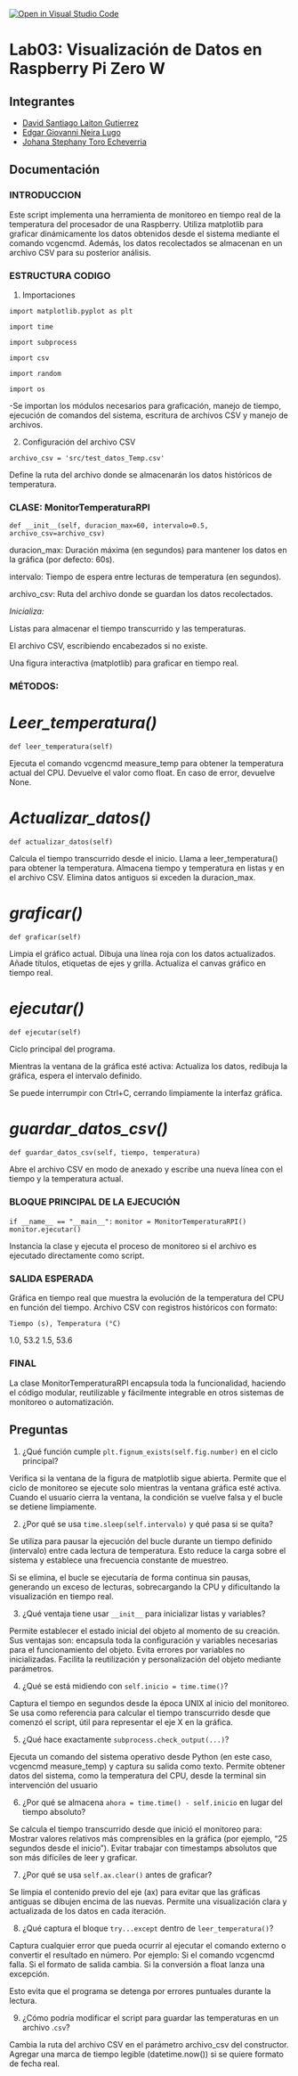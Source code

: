 [![Open in Visual Studio Code](https://classroom.github.com/assets/open-in-vscode-2e0aaae1b6195c2367325f4f02e2d04e9abb55f0b24a779b69b11b9e10269abc.svg)](https://classroom.github.com/online_ide?assignment_repo_id=19144093&assignment_repo_type=AssignmentRepo)
# Lab03: Visualización de Datos en Raspberry Pi Zero W

## Integrantes

- [David Santiago Laiton Gutierrez](https://github.com/dslaitong)
- [Edgar Giovanni Neira Lugo](https://github.com/Gioneira)
- [Johana Stephany Toro Echeverria](https://github.com/JohanaT97)

## Documentación
### INTRODUCCION
Este script implementa una herramienta de monitoreo en tiempo real de la temperatura del procesador de una Raspberry. Utiliza matplotlib para graficar dinámicamente los datos obtenidos desde el sistema mediante el comando vcgencmd. Además, los datos recolectados se almacenan en un archivo CSV para su posterior análisis.

### ESTRUCTURA CODIGO
1. Importaciones

```import matplotlib.pyplot as plt```

```import time```

```import subprocess```

```import csv```

```import random```

```import os```

-Se importan los módulos necesarios para graficación, manejo de tiempo, ejecución de comandos del sistema, escritura de archivos CSV y manejo de archivos.

2. Configuración del archivo CSV

```archivo_csv = 'src/test_datos_Temp.csv'```

Define la ruta del archivo donde se almacenarán los datos históricos de temperatura.

### CLASE: MonitorTemperaturaRPI

```def __init__(self, duracion_max=60, intervalo=0.5, archivo_csv=archivo_csv)```

duracion_max: Duración máxima (en segundos) para mantener los datos en la gráfica (por defecto: 60s).

intervalo: Tiempo de espera entre lecturas de temperatura (en segundos).

archivo_csv: Ruta del archivo donde se guardan los datos recolectados.

*Inicializa:*

Listas para almacenar el tiempo transcurrido y las temperaturas.

El archivo CSV, escribiendo encabezados si no existe.

Una figura interactiva (matplotlib) para graficar en tiempo real.

### MÉTODOS: 

# *Leer_temperatura()*

```def leer_temperatura(self)```

Ejecuta el comando vcgencmd measure_temp para obtener la temperatura actual del CPU. Devuelve el valor como float. En caso de error, devuelve None.

# *Actualizar_datos()*

```def actualizar_datos(self)```

Calcula el tiempo transcurrido desde el inicio. Llama a leer_temperatura() para obtener la temperatura. Almacena tiempo y temperatura en listas y en el archivo CSV. Elimina datos antiguos si exceden la duracion_max.

# *graficar()*

```def graficar(self)```

Limpia el gráfico actual. Dibuja una línea roja con los datos actualizados. Añade títulos, etiquetas de ejes y grilla. Actualiza el canvas gráfico en tiempo real.

# *ejecutar()*

```def ejecutar(self)```

Ciclo principal del programa.

Mientras la ventana de la gráfica esté activa: Actualiza los datos, redibuja la gráfica, espera el intervalo definido.

Se puede interrumpir con Ctrl+C, cerrando limpiamente la interfaz gráfica.

# *guardar_datos_csv()*

```def guardar_datos_csv(self, tiempo, temperatura)```

Abre el archivo CSV en modo de anexado y escribe una nueva línea con el tiempo y la temperatura actual.


### BLOQUE PRINCIPAL DE LA EJECUCIÓN

```if __name__ == "__main__":```
    ```monitor = MonitorTemperaturaRPI()```
    ```monitor.ejecutar()```

Instancia la clase y ejecuta el proceso de monitoreo si el archivo es ejecutado directamente como script.


### SALIDA ESPERADA

Gráfica en tiempo real que muestra la evolución de la temperatura del CPU en función del tiempo.
Archivo CSV con registros históricos con formato:

```Tiempo (s), Temperatura (°C)```

1.0, 53.2
1.5, 53.6

### FINAL

La clase MonitorTemperaturaRPI encapsula toda la funcionalidad, haciendo el código modular, reutilizable y fácilmente integrable en otros sistemas de monitoreo o automatización.

## Preguntas

1. ¿Qué función cumple ```plt.fignum_exists(self.fig.number)``` en el ciclo principal?

Verifica si la ventana de la figura de matplotlib sigue abierta. Permite que el ciclo de monitoreo se ejecute solo mientras la ventana gráfica esté activa. Cuando el usuario cierra la ventana, la condición se vuelve falsa y el bucle se detiene limpiamente.

2. ¿Por qué se usa ```time.sleep(self.intervalo)``` y qué pasa si se quita?

Se utiliza para pausar la ejecución del bucle durante un tiempo definido (intervalo) entre cada lectura de temperatura. Esto reduce la carga sobre el sistema y establece una frecuencia constante de muestreo.

Si se elimina, el bucle se ejecutaría de forma continua sin pausas, generando un exceso de lecturas, sobrecargando la CPU y dificultando la visualización en tiempo real.

3. ¿Qué ventaja tiene usar ```__init__``` para inicializar listas y variables?

Permite establecer el estado inicial del objeto al momento de su creación. Sus ventajas son: encapsula toda la configuración y variables necesarias para el funcionamiento del objeto. Evita errores por variables no inicializadas. Facilita la reutilización y personalización del objeto mediante parámetros.

4. ¿Qué se está midiendo con ```self.inicio = time.time()```?

Captura el tiempo en segundos desde la época UNIX al inicio del monitoreo. Se usa como referencia para calcular el tiempo transcurrido desde que comenzó el script, útil para representar el eje X en la gráfica.

5. ¿Qué hace exactamente ```subprocess.check_output(...)```?

Ejecuta un comando del sistema operativo desde Python (en este caso, vcgencmd measure_temp) y captura su salida como texto. Permite obtener datos del sistema, como la temperatura del CPU, desde la terminal sin intervención del usuario

6. ¿Por qué se almacena ```ahora = time.time() - self.inicio``` en lugar del tiempo absoluto?

Se calcula el tiempo transcurrido desde que inició el monitoreo para: Mostrar valores relativos más comprensibles en la gráfica (por ejemplo, “25 segundos desde el inicio”). Evitar trabajar con timestamps absolutos que son más difíciles de leer y graficar.

7. ¿Por qué se usa ```self.ax.clear()``` antes de graficar?

Se limpia el contenido previo del eje (ax) para evitar que las gráficas antiguas se dibujen encima de las nuevas. Permite una visualización clara y actualizada de los datos en cada iteración.

8. ¿Qué captura el bloque ```try...except``` dentro de ```leer_temperatura()```?

Captura cualquier error que pueda ocurrir al ejecutar el comando externo o convertir el resultado en número. Por ejemplo: Si el comando vcgencmd falla. Si el formato de salida cambia. Si la conversión a float lanza una excepción.

Esto evita que el programa se detenga por errores puntuales durante la lectura.

9. ¿Cómo podría modificar el script para guardar las temperaturas en un archivo .```csv```?

Cambia la ruta del archivo CSV en el parámetro archivo_csv del constructor. Agregar una marca de tiempo legible (datetime.now()) si se quiere formato de fecha real.
